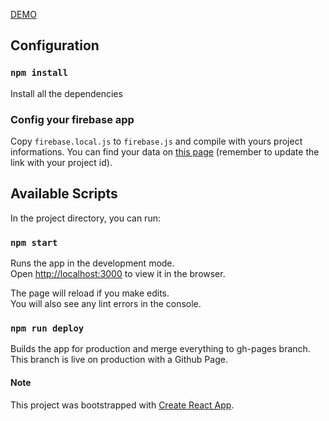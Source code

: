 [DEMO](https://nicoladl.github.io/kounter/)

## Configuration

### `npm install`

Install all the dependencies

### Config your firebase app

Copy `firebase.local.js` to `firebase.js` and compile with yours project informations. You can find your data on [this page](https://console.firebase.google.com/project/(your-project-id)/settings/cloudmessaging) (remember to update the link with your project id).


## Available Scripts

In the project directory, you can run:

### `npm start`

Runs the app in the development mode.<br>
Open [http://localhost:3000](http://localhost:3000) to view it in the browser.

The page will reload if you make edits.<br>
You will also see any lint errors in the console.

### `npm run deploy`

Builds the app for production and merge everything to gh-pages branch. This branch is live on production with a Github Page.

#### Note

This project was bootstrapped with [Create React App](https://github.com/facebook/create-react-app).